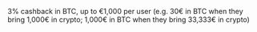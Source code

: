 3% cashback in BTC, up to €1,000 per user  (e.g. 30€ in BTC when they bring 1,000€ in crypto; 1,000€ in BTC when they bring 33,333€ in crypto)
